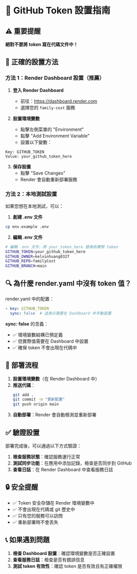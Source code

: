 # 🔐 GitHub Token 設置指南

## ⚠️ 重要提醒
**絕對不要將 token 寫在代碼文件中！**

## 🎯 正確的設置方法

### 方法 1：Render Dashboard 設置（推薦）

1. **登入 Render Dashboard**
   - 前往：https://dashboard.render.com
   - 選擇您的 `family-cost` 服務

2. **設置環境變數**
   - 點擊左側菜單的 "Environment"
   - 點擊 "Add Environment Variable"
   - 設置以下變數：

```
Key: GITHUB_TOKEN
Value: your_github_token_here
```

3. **保存設置**
   - 點擊 "Save Changes"
   - Render 會自動重新部署服務

### 方法 2：本地測試設置

如果您想在本地測試，可以：

1. **創建 .env 文件**
```bash
cp env.example .env
```

2. **編輯 .env 文件**
```bash
# 編輯 .env 文件，將 your_token_here 替換為實際 token
GITHUB_TOKEN=your_github_token_here
GITHUB_OWNER=kelvinhuang0327
GITHUB_REPO=familyCost
GITHUB_BRANCH=main
```

## 🔍 為什麼 render.yaml 中沒有 token 值？

render.yaml 中的配置：
```yaml
- key: GITHUB_TOKEN
  sync: false  # 這表示需要在 Dashboard 中手動設置
```

**sync: false** 的含義：
- ✅ 環境變數結構已預定義
- ✅ 但實際值需要在 Dashboard 中設置
- ✅ 確保 token 不會出現在代碼中

## 🚀 部署流程

1. **設置環境變數**（在 Render Dashboard 中）
2. **推送代碼**：
   ```bash
   git add .
   git commit -m "更新配置"
   git push origin main
   ```
3. **自動部署**：Render 會自動檢測並重新部署

## ✅ 驗證設置

部署完成後，可以通過以下方式驗證：

1. **檢查服務狀態**：確認服務運行正常
2. **測試同步功能**：在應用中添加記錄，檢查是否同步到 GitHub
3. **查看日誌**：在 Render Dashboard 中查看服務日誌

## 🔒 安全提醒

- ✅ Token 安全存儲在 Render 環境變數中
- ✅ 不會出現在代碼或 git 歷史中
- ✅ 只有您的服務可以訪問
- ✅ 重新部署時不會丟失

## 📞 如果遇到問題

1. **檢查 Dashboard 設置**：確認環境變數是否正確設置
2. **查看服務日誌**：檢查是否有錯誤信息
3. **測試 token 有效性**：確認 token 是否有效且有正確權限
